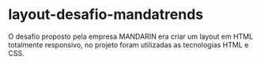 # layout-desafio-mandatrends
 O desafio proposto pela empresa MANDARIN era criar um layout em HTML totalmente responsivo, no projeto foram utilizadas as tecnologias HTML e CSS.
